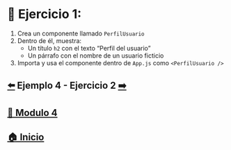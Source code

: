 # 🎯 Ejercicio 1:

1. Crea un componente llamado `PerfilUsuario`
2. Dentro de él, muestra:
   - Un título `h2` con el texto “Perfil del usuario”
   - Un párrafo con el nombre de un usuario ficticio
3. Importa y usa el componente dentro de `App.js` como `<PerfilUsuario />`

##  [⬅️](../Ejemplos/Ejemplo_4.md) Ejemplo 4 - Ejercicio 2 [➡️](../Ejericios/Ejercicio_2.md)

## [📄 Modulo 4](../Modulo_4.md) 

## [🏠 Inicio](../../README.md) 
